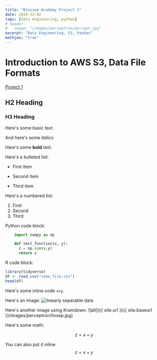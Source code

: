 ```yaml
---
title: "Blossom Academy Project 1"
date: 2019-12-02
tags: [data engineering, python]
# header:
#   image: "/images/perceptron/percept.jpg"
excerpt: "Data Engineering, S3, Pandas"
mathjax: "true"
---
```


# Introduction to AWS S3, Data File Formats

[Project 1](https://github.com/ganzaro/bloss-data-eng/tree/master/l1-aws-pandas-datafmt)

## H2 Heading

### H3 Heading

Here's some basic text.

And here's some *italics*

Here's some **bold** text.


Here's a bulleted list:
* First item
+ Second item
- Third item

Here's a numbered list:
1. First
2. Second
3. Third

Python code block:
```python
    import numpy as np

    def test_function(x, y):
      z = np.sum(x,y)
      return z
```

R code block:
```r
library(tidyverse)
df <- read_csv("some_file.csv")
head(df)
```

Here's some inline code `x+y`.

Here's an image:
<img src="{{ site.url }}{{ site.baseurl }}/images/perceptron/linsep.jpg" alt="linearly separable data">

Here's another image using Kramdown:
![alt]({{ site.url }}{{ site.baseurl }}/images/perceptron/linsep.jpg)

Here's some math:

$$z=x+y$$

You can also put it inline $$z=x+y$$

